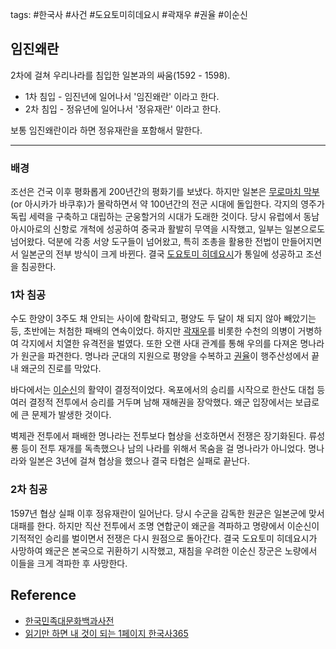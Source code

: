 tags: #한국사 #사건 #도요토미히데요시 #곽재우 #권율 #이순신

## 임진왜란
2차에 걸쳐 우리나라를 침입한 일본과의 싸움(1592 - 1598).

- 1차 침입 - 임진년에 일어나서 '임진왜란' 이라고 한다.
- 2차 침입 - 정유년에 일어나서 '정유재란' 이라고 한다.

보통 임진왜란이라 하면 정유재란을 포함해서 말한다.

<hr />

### 배경

조선은 건국 이후 평화롭게 200년간의 평화기를 보냈다. 하지만 일본은 [무로마치 막부](https://ko.wikipedia.org/wiki/무로마치_막부) (or 아시카가 바쿠후)가 몰락하면서 약 100년간의 전군 시대에 돌입한다. 각지의 영주가 독립 세력을 구축하고 대립하는 군웅할거의 시대가 도래한 것이다. 당시 유럽에서 동남아시아로의 신항로 개척에 성공하여 중국과 활발히 무역을 시작했고, 일부는 일본으로도 넘어왔다. 덕분에 각종 서양 도구들이 넘어왔고, 특히 조총을 활용한 전법이 만들어지면서 일본군의 전부 방식이 크게 바뀐다. 결국 [도요토미 히데요시](https://ko.wikipedia.org/wiki/도요토미_히데요시)가 통일에 성공하고 조선을 침공한다.

### 1차 침공
수도 한양이 3주도 채 안되는 사이에 함락되고, 평양도 두 달이 채 되지 않아 빼았기는 등, 초반에는 처첨한 패배의 연속이었다. 하지만 [곽재우](https://ko.wikipedia.org/wiki/곽재우)를 비롯한 수천의 의병이 거병하여 각지에서 치열한 유격전을 벌였다. 또한 오랜 사대 관계를 통해 우의를 다져온 명나라가 원군을 파견한다. 명나라 군대의 지원으로 평양을 수복하고 [권율](https://ko.wikipedia.org/wiki/권율)이 행주산성에서 끝내  왜군의 진로를 막았다.

바다에서는 [이순신](http://dh.aks.ac.kr/Korea100/wiki/index.php/임진왜란의_영웅_이순신)의 활약이 결정적이었다. 옥포에서의 승리를 시작으로 한산도 대첩 등 여러 결정적 전투에서 승리를 거두며 남해 재해권을 장악했다. 왜군 입장에서는 보급로에 큰 문제가 발생한 것이다.

벽제관 전투에서 패배한 명나라는 전투보다 협상을 선호하면서 전쟁은 장기화된다.
류성룡 등이 전투 재개를 독촉했으나 남의 나라를 위해서 목숨을 걸 명나라가 아니었다. 
명나라와 일본은 3년에 걸쳐 협상을 했으나 결국 타협은 실패로 끝난다.

### 2차 침공
1597년 협상 실패 이후 정유재란이 일어난다. 당시 수군을 감독한 원균은 일본군에 맞서 대패를 한다. 하지만 직산 전투에서 조명 연합군이 왜군을 격파하고 명량에서 이순신이 기적적인 승리를 벌이면서 전쟁은 다시 원점으로 돌아간다. 결국 도요토미 히데요시가 사망하여 왜군은 본국으로 귀환하기 시작했고, 재침을 우려한 이순신 장군은 노량에서 이들을 크게 격파한 후 사망한다.

## Reference
- [한국민족대문화백과사전](https://encykorea.aks.ac.kr/Contents/Item/E0047674)
- [읽기만 하면 내 것이 되는 1페이지 한국사365](http://www.yes24.com/Product/Goods/90460886)